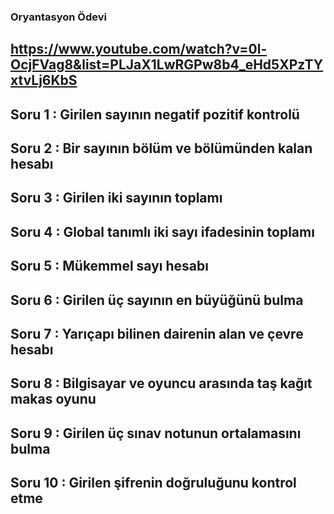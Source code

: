### Oryantasyon Ödevi

## https://www.youtube.com/watch?v=0l-OcjFVag8&list=PLJaX1LwRGPw8b4_eHd5XPzTYxtvLj6KbS

## Soru 1 : Girilen sayının negatif pozitif kontrolü
## Soru 2 : Bir sayının bölüm ve bölümünden kalan hesabı
## Soru 3 : Girilen iki sayının toplamı
## Soru 4 : Global tanımlı iki sayı ifadesinin toplamı
##  Soru 5 : Mükemmel sayı hesabı
## Soru 6 : Girilen üç sayının en büyüğünü bulma
## Soru 7 : Yarıçapı bilinen dairenin alan ve çevre hesabı
## Soru 8 : Bilgisayar ve oyuncu arasında taş kağıt makas oyunu
## Soru 9 : Girilen üç sınav notunun ortalamasını bulma
## Soru 10 : Girilen şifrenin doğruluğunu kontrol etme

